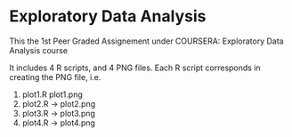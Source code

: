 # Exploratory Data Analysis
This the 1st Peer Graded Assignement under COURSERA: Exploratory Data Analysis course

It includes 4 R scripts, and 4 PNG files.
Each R script corresponds in creating the PNG file, i.e.

1. plot1.R  plot1.png
2. plot2.R -> plot2.png
3. plot3.R -> plot3.png
4. plot4.R -> plot4.png



